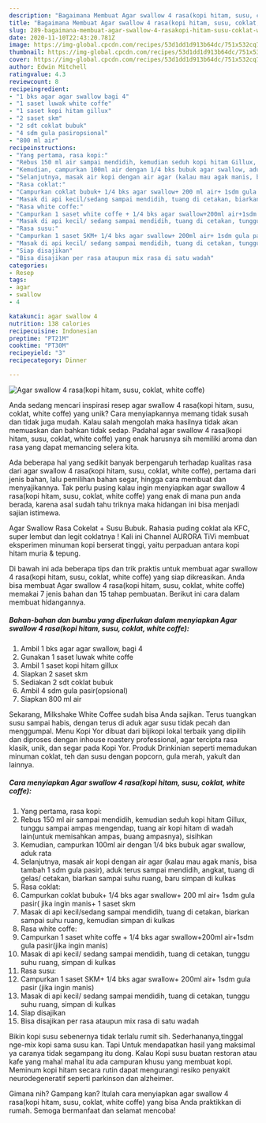 ```yaml
---
description: "Bagaimana Membuat Agar swallow 4 rasa(kopi hitam, susu, coklat, white coffe) yang Lezat Sekali"
title: "Bagaimana Membuat Agar swallow 4 rasa(kopi hitam, susu, coklat, white coffe) yang Lezat Sekali"
slug: 289-bagaimana-membuat-agar-swallow-4-rasakopi-hitam-susu-coklat-white-coffe-yang-lezat-sekali
date: 2020-11-10T22:43:20.781Z
image: https://img-global.cpcdn.com/recipes/53d1dd1d913b64dc/751x532cq70/agar-swallow-4-rasakopi-hitam-susu-coklat-white-coffe-foto-resep-utama.jpg
thumbnail: https://img-global.cpcdn.com/recipes/53d1dd1d913b64dc/751x532cq70/agar-swallow-4-rasakopi-hitam-susu-coklat-white-coffe-foto-resep-utama.jpg
cover: https://img-global.cpcdn.com/recipes/53d1dd1d913b64dc/751x532cq70/agar-swallow-4-rasakopi-hitam-susu-coklat-white-coffe-foto-resep-utama.jpg
author: Edwin Mitchell
ratingvalue: 4.3
reviewcount: 8
recipeingredient:
- "1 bks agar agar swallow bagi 4"
- "1 saset luwak white coffe"
- "1 saset kopi hitam gillux"
- "2 saset skm"
- "2 sdt coklat bubuk"
- "4 sdm gula pasiropsional"
- "800 ml air"
recipeinstructions:
- "Yang pertama, rasa kopi:"
- "Rebus 150 ml air sampai mendidih, kemudian seduh kopi hitam Gillux, tunggu sampai ampas mengendap, tuang air kopi hitam di wadah lain(untuk memisahkan ampas, buang ampasnya), sisihkan"
- "Kemudian, campurkan 100ml air dengan 1/4 bks bubuk agar swallow, aduk rata"
- "Selanjutnya, masak air kopi dengan air agar (kalau mau agak manis, bisa tambah 1 sdm gula pasir), aduk terus sampai mendidih, angkat, tuang di gelas/ cetakan, biarkan sampai suhu ruang, baru simpan di kulkas"
- "Rasa coklat:"
- "Campurkan coklat bubuk+ 1/4 bks agar swallow+ 200 ml air+ 1sdm gula pasir( jika ingin manis+ 1 saset skm"
- "Masak di api kecil/sedang sampai mendidih, tuang di cetakan, biarkan sampai suhu ruang, kemudian simpan di kulkas"
- "Rasa white coffe:"
- "Campurkan 1 saset white coffe + 1/4 bks agar swallow+200ml air+1sdm gula pasir(jika ingin manis)"
- "Masak di api kecil/ sedang sampai mendidih, tuang di cetakan, tunggu suhu ruang, simpan di kulkas"
- "Rasa susu:"
- "Campurkan 1 saset SKM+ 1/4 bks agar swallow+ 200ml air+ 1sdm gula pasir (jika ingin manis)"
- "Masak di api kecil/ sedang sampai mendidih, tuang di cetakan, tunggu suhu ruang, simpan di kulkas"
- "Siap disajikan"
- "Bisa disajikan per rasa ataupun mix rasa di satu wadah"
categories:
- Resep
tags:
- agar
- swallow
- 4

katakunci: agar swallow 4 
nutrition: 138 calories
recipecuisine: Indonesian
preptime: "PT21M"
cooktime: "PT30M"
recipeyield: "3"
recipecategory: Dinner

---
```



![Agar swallow 4 rasa(kopi hitam, susu, coklat, white coffe)](https://img-global.cpcdn.com/recipes/53d1dd1d913b64dc/751x532cq70/agar-swallow-4-rasakopi-hitam-susu-coklat-white-coffe-foto-resep-utama.jpg)

Anda sedang mencari inspirasi resep agar swallow 4 rasa(kopi hitam, susu, coklat, white coffe) yang unik? Cara menyiapkannya memang tidak susah dan tidak juga mudah. Kalau salah mengolah maka hasilnya tidak akan memuaskan dan bahkan tidak sedap. Padahal agar swallow 4 rasa(kopi hitam, susu, coklat, white coffe) yang enak harusnya sih memiliki aroma dan rasa yang dapat memancing selera kita.

Ada beberapa hal yang sedikit banyak berpengaruh terhadap kualitas rasa dari agar swallow 4 rasa(kopi hitam, susu, coklat, white coffe), pertama dari jenis bahan, lalu pemilihan bahan segar, hingga cara membuat dan menyajikannya. Tak perlu pusing kalau ingin menyiapkan agar swallow 4 rasa(kopi hitam, susu, coklat, white coffe) yang enak di mana pun anda berada, karena asal sudah tahu triknya maka hidangan ini bisa menjadi sajian istimewa.

Agar Swallow Rasa Cokelat + Susu Bubuk. Rahasia puding coklat ala KFC, super lembut dan legit coklatnya ! Kali ini Channel AURORA TiVi membuat eksperimen minuman kopi berserat tinggi, yaitu perpaduan antara kopi hitam muria &amp; tepung.


Di bawah ini ada beberapa tips dan trik praktis untuk membuat agar swallow 4 rasa(kopi hitam, susu, coklat, white coffe) yang siap dikreasikan. Anda bisa membuat Agar swallow 4 rasa(kopi hitam, susu, coklat, white coffe) memakai 7 jenis bahan dan 15 tahap pembuatan. Berikut ini cara dalam membuat hidangannya.

<!--inarticleads1-->

##### Bahan-bahan dan bumbu yang diperlukan dalam menyiapkan Agar swallow 4 rasa(kopi hitam, susu, coklat, white coffe):

1. Ambil 1 bks agar agar swallow, bagi 4
1. Gunakan 1 saset luwak white coffe
1. Ambil 1 saset kopi hitam gillux
1. Siapkan 2 saset skm
1. Sediakan 2 sdt coklat bubuk
1. Ambil 4 sdm gula pasir(opsional)
1. Siapkan 800 ml air


Sekarang, Milkshake White Coffee sudah bisa Anda sajikan. Terus tuangkan susu sampai habis, dengan terus di aduk agar susu tidak pecah dan menggumpal. Menu Kopi Yor dibuat dari bijikopi lokal terbaik yang dipilih dan diproses dengan inhouse roastery professional, agar tercipta rasa klasik, unik, dan segar pada Kopi Yor. Produk Drinkinian seperti memadukan minuman coklat, teh dan susu dengan popcorn, gula merah, yakult dan lainnya. 

<!--inarticleads2-->

##### Cara menyiapkan Agar swallow 4 rasa(kopi hitam, susu, coklat, white coffe):

1. Yang pertama, rasa kopi:
1. Rebus 150 ml air sampai mendidih, kemudian seduh kopi hitam Gillux, tunggu sampai ampas mengendap, tuang air kopi hitam di wadah lain(untuk memisahkan ampas, buang ampasnya), sisihkan
1. Kemudian, campurkan 100ml air dengan 1/4 bks bubuk agar swallow, aduk rata
1. Selanjutnya, masak air kopi dengan air agar (kalau mau agak manis, bisa tambah 1 sdm gula pasir), aduk terus sampai mendidih, angkat, tuang di gelas/ cetakan, biarkan sampai suhu ruang, baru simpan di kulkas
1. Rasa coklat:
1. Campurkan coklat bubuk+ 1/4 bks agar swallow+ 200 ml air+ 1sdm gula pasir( jika ingin manis+ 1 saset skm
1. Masak di api kecil/sedang sampai mendidih, tuang di cetakan, biarkan sampai suhu ruang, kemudian simpan di kulkas
1. Rasa white coffe:
1. Campurkan 1 saset white coffe + 1/4 bks agar swallow+200ml air+1sdm gula pasir(jika ingin manis)
1. Masak di api kecil/ sedang sampai mendidih, tuang di cetakan, tunggu suhu ruang, simpan di kulkas
1. Rasa susu:
1. Campurkan 1 saset SKM+ 1/4 bks agar swallow+ 200ml air+ 1sdm gula pasir (jika ingin manis)
1. Masak di api kecil/ sedang sampai mendidih, tuang di cetakan, tunggu suhu ruang, simpan di kulkas
1. Siap disajikan
1. Bisa disajikan per rasa ataupun mix rasa di satu wadah


Bikin kopi susu sebenernya tidak terlalu rumit sih. Sederhananya,tinggal nge-mix kopi sama susu kan. Tapi Untuk mendapatkan hasil yang maksimal ya caranya tidak segampang itu dong. Kalau Kopi susu buatan restoran atau kafe yang mahal mahal itu ada campuran khusu yang membuat kopi. Meminum kopi hitam secara rutin dapat mengurangi resiko penyakit neurodegeneratif seperti parkinson dan alzheimer. 

Gimana nih? Gampang kan? Itulah cara menyiapkan agar swallow 4 rasa(kopi hitam, susu, coklat, white coffe) yang bisa Anda praktikkan di rumah. Semoga bermanfaat dan selamat mencoba!
